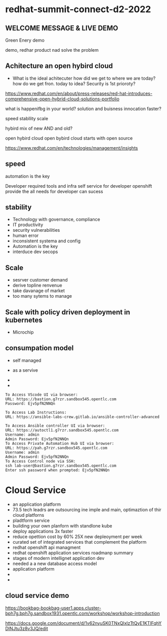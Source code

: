 # redhat-summit-connect-d2-2022

## WELCOME MESSAGE & LIVE DEMO

Green Enery demo

demo, redhar product nad solve the problem


 
 ## Achitecture an open hybird cloud
 - What is the  ideal achitecuter
 how did we get to where we are today?
 how do we get fron. today to idea?
 Security is 1st prioroty?
 
 https://www.redhat.com/en/about/press-releases/red-hat-introduces-comprehensive-open-hybrid-cloud-solutions-portfolio
 
 what is happenifbg in your world?
 solution and buisness innocation faster?
 
speed
stabllity
scale

hybird mix of new AND and old?

open hybird cloud
open bybird cloud starts with open source

https://www.redhat.com/en/technologies/management/insights

## speed
automation is the key

Developer required tools and infra
self service for developer
openshift provide the all needs for developer can sucess

## stability
- Technology with governance, compliance
- IT productivity
- security  vulnerabilities 
- human error
- inconsistent  systema and config
- Automation is the key
- interduce  dev secops

## Scale
- sesrver customer demand
- derive topline renvenue
- take davanage of market
- too many sytems to manage


## Scale with policy driven deployment in kubernetes
- Microchip


## consumpation model
 - self managed
 - as a servive 
 - 

- 



```
To Access VScode UI via browser:
URL: https://bastion.g7rzr.sandbox545.opentlc.com
Password: Ejv5pfN2NNQn

To Access Lab Instructions:
URL: https://ansible-labs-crew.gitlab.io/ansible-controller-advanced

To Access Ansible controller UI via browser:
URL: https://autoctl1.g7rzr.sandbox545.opentlc.com
Username: admin
Admin Password: Ejv5pfN2NNQn
To Access Private Automation Hub UI via browser:
URL: https://pah.g7rzr.sandbox545.opentlc.com
Username: admin
Admin Password: Ejv5pfN2NNQn
To Access Control node via SSH:
ssh lab-user@bastion.g7rzr.sandbox545.opentlc.com
Enter ssh password when prompted: Ejv5pfN2NNQn
```

# Cloud Service 
- an application platform
-  73.5 tech leadrs are outsourcing ine imple and main, optimaztion of thir cloud platforns
-  pladtform service
-  building your own planforn with standlone kube
-  deploy applications 3x faster
-  reduce opettion cost by 60% 25X new depleoyment  per week
-  curated set of integrated services that complement the platform
-  redhat openshift api managment
-  redhat openshift application services roadmanp summary
-  stages of modern intellignet application dev
-  needed a a new database access model
-  application platform
-  
-  
## cloud service demo
https://bookbag-bookbag-user1.apps.cluster-bph7g.bph7g.sandbox1931.opentlc.com/workshop/workshop-introduction

https://docs.google.com/document/d/1v62nyuSK0TNxQlxlzTtQyE1KTlFqhYDINJtu3z8v3JQ/edit







 
